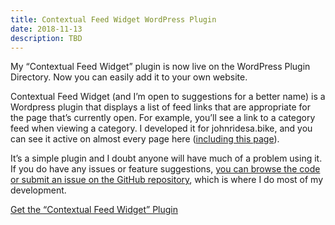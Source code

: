 ```yaml
---
title: Contextual Feed Widget WordPress Plugin
date: 2018-11-13
description: TBD
---
```

My “Contextual Feed Widget” plugin is now live on the WordPress Plugin Directory. Now you can easily add it to your own website.

Contextual Feed Widget (and I’m open to suggestions for a better name) is a Wordpress plugin that displays a list of feed links that are appropriate for the page that’s currently open. For example, you’ll see a link to a category feed when viewing a category. I developed it for johnridesa.bike, and you can see it active on almost every page here (<a href="#contextual_feed_widget-3">including this page</a>).

It’s a simple plugin and I doubt anyone will have much of a problem using it. If you do have any issues or feature suggestions, [you can browse the code or submit an issue on the GitHub repository](https://github.com/johnridesabike/Contextual-Feed-Widget), which is where I do most of my development.

<div class="wp-block-button aligncenter"><a class="button-link__link" href="https://wordpress.org/plugins/contextual-feed-widget/">Get the “Contextual Feed Widget” Plugin</a></div>
